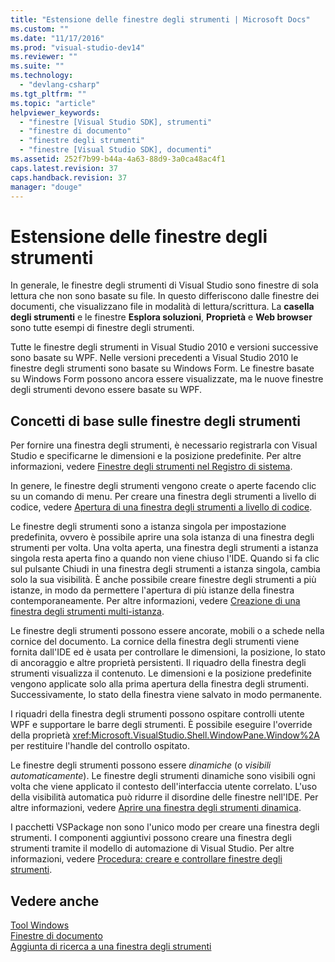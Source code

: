 ```yaml
---
title: "Estensione delle finestre degli strumenti | Microsoft Docs"
ms.custom: ""
ms.date: "11/17/2016"
ms.prod: "visual-studio-dev14"
ms.reviewer: ""
ms.suite: ""
ms.technology: 
  - "devlang-csharp"
ms.tgt_pltfrm: ""
ms.topic: "article"
helpviewer_keywords: 
  - "finestre [Visual Studio SDK], strumenti"
  - "finestre di documento"
  - "finestre degli strumenti"
  - "finestre [Visual Studio SDK], documenti"
ms.assetid: 252f7b99-b44a-4a63-88d9-3a0ca48ac4f1
caps.latest.revision: 37
caps.handback.revision: 37
manager: "douge"
---
```

# Estensione delle finestre degli strumenti
In generale, le finestre degli strumenti di Visual Studio sono finestre di sola lettura che non sono basate su file. In questo differiscono dalle finestre dei documenti, che visualizzano file in modalità di lettura\/scrittura. La **casella degli strumenti** e le finestre **Esplora soluzioni**, **Proprietà** e **Web browser** sono tutte esempi di finestre degli strumenti.  
  
 Tutte le finestre degli strumenti in Visual Studio 2010 e versioni successive sono basate su WPF. Nelle versioni precedenti a Visual Studio 2010 le finestre degli strumenti sono basate su Windows Form. Le finestre basate su Windows Form possono ancora essere visualizzate, ma le nuove finestre degli strumenti devono essere basate su WPF.  
  
## Concetti di base sulle finestre degli strumenti  
 Per fornire una finestra degli strumenti, è necessario registrarla con Visual Studio e specificarne le dimensioni e la posizione predefinite. Per altre informazioni, vedere [Finestre degli strumenti nel Registro di sistema](../extensibility/tool-windows-in-the-registry.md).  
  
 In genere, le finestre degli strumenti vengono create o aperte facendo clic su un comando di menu. Per creare una finestra degli strumenti a livello di codice, vedere [Apertura di una finestra degli strumenti a livello di codice](../misc/opening-a-tool-window-programmatically.md).  
  
 Le finestre degli strumenti sono a istanza singola per impostazione predefinita, ovvero è possibile aprire una sola istanza di una finestra degli strumenti per volta. Una volta aperta, una finestra degli strumenti a istanza singola resta aperta fino a quando non viene chiuso l'IDE. Quando si fa clic sul pulsante Chiudi in una finestra degli strumenti a istanza singola, cambia solo la sua visibilità. È anche possibile creare finestre degli strumenti a più istanze, in modo da permettere l'apertura di più istanze della finestra contemporaneamente. Per altre informazioni, vedere [Creazione di una finestra degli strumenti multi\-istanza](../extensibility/creating-a-multi-instance-tool-window.md).  
  
 Le finestre degli strumenti possono essere ancorate, mobili o a schede nella cornice del documento. La cornice della finestra degli strumenti viene fornita dall'IDE ed è usata per controllare le dimensioni, la posizione, lo stato di ancoraggio e altre proprietà persistenti. Il riquadro della finestra degli strumenti visualizza il contenuto. Le dimensioni e la posizione predefinite vengono applicate solo alla prima apertura della finestra degli strumenti. Successivamente, lo stato della finestra viene salvato in modo permanente.  
  
 I riquadri della finestra degli strumenti possono ospitare controlli utente WPF e supportare le barre degli strumenti. È possibile eseguire l'override della proprietà <xref:Microsoft.VisualStudio.Shell.WindowPane.Window%2A> per restituire l'handle del controllo ospitato.  
  
 Le finestre degli strumenti possono essere *dinamiche* \(o *visibili automaticamente*\). Le finestre degli strumenti dinamiche sono visibili ogni volta che viene applicato il contesto dell'interfaccia utente correlato. L'uso della visibilità automatica può ridurre il disordine delle finestre nell'IDE. Per altre informazioni, vedere [Aprire una finestra degli strumenti dinamica](../extensibility/opening-a-dynamic-tool-window.md).  
  
 I pacchetti VSPackage non sono l'unico modo per creare una finestra degli strumenti. I componenti aggiuntivi possono creare una finestra degli strumenti tramite il modello di automazione di Visual Studio. Per altre informazioni, vedere [Procedura: creare e controllare finestre degli strumenti](../Topic/How%20to:%20Create%20and%20Control%20Tool%20Windows.md).  
  
## Vedere anche  
 [Tool Windows](../misc/extending-tool-windows.md)   
 [Finestre di documento](../extensibility/internals/document-windows.md)   
 [Aggiunta di ricerca a una finestra degli strumenti](../extensibility/adding-search-to-a-tool-window.md)